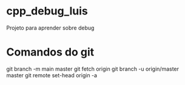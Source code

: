 # cpp_debug_luis
Projeto para aprender sobre debug
# Comandos do git

git branch -m main master
git fetch origin
git branch -u origin/master master
git remote set-head origin -a
